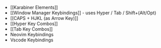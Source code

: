 - [[Karabiner Elements]]
- [[Window Manager Keybindings]] - uses Hyper / Tab / Shift+(Alt/Opt)
- [[CAPS  + HJKL (as Arrow Key)]]
- [[Hyper Key Combos]]
- [[Tab Key Combos]]
- Neovim Keybindings
- Vscode Keybindings
